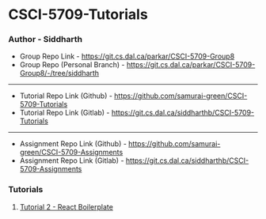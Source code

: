 # CSCI-5709-Tutorials

### Author - Siddharth

- Group Repo Link - https://git.cs.dal.ca/parkar/CSCI-5709-Group8
- Group Repo (Personal Branch) - https://git.cs.dal.ca/parkar/CSCI-5709-Group8/-/tree/siddharth
---
- Tutorial Repo Link (Github) - https://github.com/samurai-green/CSCI-5709-Tutorials
- Tutorial Repo Link (Gitlab) - https://git.cs.dal.ca/siddharthb/CSCI-5709-Tutorials
---
- Assignment Repo Link (Github) - https://github.com/samurai-green/CSCI-5709-Assignments
- Assignment Repo Link (Gitlab) - https://git.cs.dal.ca/siddharthb/CSCI-5709-Assignments

### Tutorials
1. [Tutorial 2 - React Boilerplate](./Tutorial2/README.md)
